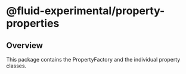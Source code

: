 # @fluid-experimental/property-properties

## Overview
This package contains the PropertyFactory and the individual property classes.
